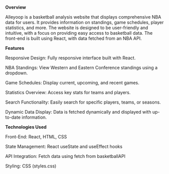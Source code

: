 **Overview**


Alleyoop is a basketball analysis website that displays comprehensive NBA data for users. It provides information on standings, game schedules, player statistics, and more. The website is designed to be user-friendly and intuitive, with a focus on providing easy access to basketball data. The front-end is built using React, with data fetched from an NBA API.



**Features**


Responsive Design: Fully responsive interface built with React.

NBA Standings: View Western and Eastern Conference standings using a dropdown.

Game Schedules: Display current, upcoming, and recent games.

Statistics Overview: Access key stats for teams and players.

Search Functionality: Easily search for specific players, teams, or seasons.

Dynamic Data Display: Data is fetched dynamically and displayed with up-to-date information.



**Technologies Used**


Front-End: React, HTML, CSS

State Management: React useState and useEffect hooks

API Integration: Fetch data using fetch from basketballAPI

Styling: CSS (styles.css)

